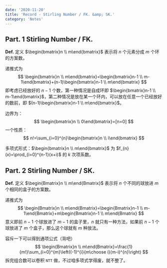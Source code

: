 ```yaml
---
date: '2020-11-20'
title: 'Record - Stirling Number / FK. &amp; SK.'
category: 'Notes'
---
```


## Part. 1 Stirling Number / FK.

**Def.** 定义 $\begin{bmatrix}n \\ m\end{bmatrix}$ 表示将 $n$ 个元素分成 $m$ 个环的方案数。

递推式为
$$
\begin{bmatrix}n \\ m\end{bmatrix}=\begin{bmatrix}n-1 \\ m-1\end{bmatrix}+(n-1)\begin{bmatrix}n-1 \\ m\end{bmatrix}
$$
即考虑已经放好的 $n-1$ 个数，第一种情况是自成环即 $\begin{bmatrix}n-1 \\ m-1\end{bmatrix}$，第二种情况是放在某一个环内，可以放在任意一个已经放好的数前，即 $(n-1)\begin{bmatrix}n-1 \\ m\end{bmatrix}$。

边界为：
$$
\begin{bmatrix}n \\ 0\end{bmatrix}=[n=0]
$$
一个性质：
$$
n!=\sum_{i=0}^{n}\begin{bmatrix}n \\ i\end{bmatrix}
$$

多项式形式：$\begin{bmatrix}n \\ m\end{bmatrix}$ 为 $f_{n}(x)=\prod_{i=0}^{n-1}(x+i)$ 的 $k$ 次项系数。


## Part. 2 Stirling Number / SK.

**Def.** 定义 $\begin{Bmatrix}n \\ m\end{Bmatrix}$ 表示将 $n$ 个不同的球放进 $m$ 个相同的盒子的方案数。

递推式为
$$
\begin{Bmatrix}n \\ m\end{Bmatrix}=\begin{Bmatrix}n-1 \\ m-1\end{Bmatrix}+m\begin{Bmatrix}n-1 \\ m\end{Bmatrix}
$$
意义即前 $n-1$ 个球放进了 $m-1$ 的盒子里，$n$ 就只有一种方法，如果前 $n-1$ 个球放进了 $m$ 个盒子，那么这个球就有 $m$ 种放法。

容斥一下可以得到通项公式（背吧）
$$
\begin{Bmatrix}n \\ m\end{Bmatrix}=\frac{1}{m!}\sum_{i=0}^{m}\left((-1)^{i}{m\choose i}(m-i)^{n}\right)
$$
拆完组合数可以卷积 $\texttt{NTT}$ 做，不过咱多项式学得废，就不整了。